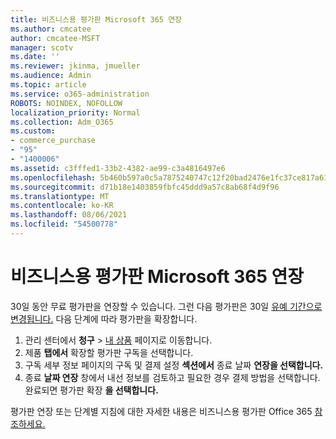 ```yaml
---
title: 비즈니스용 평가판 Microsoft 365 연장
ms.author: cmcatee
author: cmcatee-MSFT
manager: scotv
ms.date: ''
ms.reviewer: jkinma, jmueller
ms.audience: Admin
ms.topic: article
ms.service: o365-administration
ROBOTS: NOINDEX, NOFOLLOW
localization_priority: Normal
ms.collection: Adm_O365
ms.custom:
- commerce_purchase
- "95"
- "1400006"
ms.assetid: c3fffed1-33b2-4382-ae99-c3a4816497e6
ms.openlocfilehash: 5b460b597a0c5a7875240747c12f20bad2476e1fc37ce817a61e332cc404f9ac
ms.sourcegitcommit: d71b18e1403859fbfc45ddd9a57c8ab68f4d9f96
ms.translationtype: MT
ms.contentlocale: ko-KR
ms.lasthandoff: 08/06/2021
ms.locfileid: "54500778"
---
```

# <a name="extend-your-trial-for-microsoft-365-for-business"></a>비즈니스용 평가판 Microsoft 365 연장

30일 동안 무료 평가판을 연장할 수 있습니다. 그런 다음 평가판은 30일 [유예 기간으로 변경됩니다.](/alchemyinsights/grace-period-for-microsoft-365-free-trial) 다음 단계에 따라 평가판을 확장합니다.
  
1. 관리 센터에서 **청구** \> [내 상품](https://go.microsoft.com/fwlink/p/?linkid=842054) 페이지로 이동합니다.
2. 제품 **탭에서** 확장할 평가판 구독을 선택합니다.
3. 구독 세부 정보 페이지의 구독 및 결제 설정 **섹션에서** 종료 날짜 **연장을 선택합니다.**
4. 종료 **날짜 연장** 창에서 내선 정보를 검토하고 필요한 경우 결제 방법을 선택합니다. 완료되면 평가판 확장 **을 선택합니다.**

평가판 연장 또는 단계별 지침에 대한 자세한 내용은 비즈니스용 평가판 Office 365 [참조하세요.](/microsoft-365/commerce/extend-your-trial)